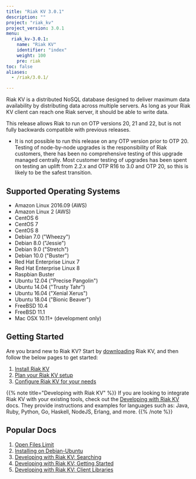 ```yaml
---
title: "Riak KV 3.0.1"
description: ""
project: "riak_kv"
project_version: 3.0.1
menu:
  riak_kv-3.0.1:
    name: "Riak KV"
    identifier: "index"
    weight: 100
    pre: riak
toc: false
aliases:
  - /riak/3.0.1/

---
```


[aboutenterprise]: https://www.tiot.jp/en/about-us/contact-us/
[config index]: {{<baseurl>}}riak/kv/3.0.1/configuring
[downloads]: {{<baseurl>}}riak/kv/3.0.1/downloads/
[install index]: {{<baseurl>}}riak/kv/3.0.1/setup/installing/
[plan index]: {{<baseurl>}}riak/kv/3.0.1/setup/planning
[perf open files]: {{<baseurl>}}riak/kv/3.0.1/using/performance/open-files-limit
[install debian & ubuntu]: {{<baseurl>}}riak/kv/3.0.1/setup/installing/debian-ubuntu
[usage search]: {{<baseurl>}}riak/kv/3.0.1/developing/usage/search
[getting started]: {{<baseurl>}}riak/kv/3.0.1/developing/getting-started
[dev client libraries]: {{<baseurl>}}riak/kv/3.0.1/developing/client-libraries



Riak KV is a distributed NoSQL database designed to deliver maximum data availability by distributing data across multiple servers. As long as your Riak KV client can reach one Riak server, it should be able to write data.

This release allows Riak to run on OTP versions 20, 21 and 22, but is not fully backwards compatible with previous releases.

- It is not possible to run this release on any OTP version prior to OTP 20. Testing of node-by-node upgrades is the responsibility of Riak customers, there has been no comprehensive testing of this upgrade managed centrally. Most customer testing of upgrades has been spent on testing an uplift from 2.2.x and OTP R16 to 3.0 and OTP 20, so this is likely to be the safest transition.

## Supported Operating Systems

- Amazon Linux 2016.09 (AWS)
- Amazon Linux 2 (AWS)
- CentOS 6
- CentOS 7
- CentOS 8
- Debian 7.0 ("Wheezy")
- Debian 8.0 ("Jessie")
- Debian 9.0 ("Stretch")
- Debian 10.0 ("Buster")
- Red Hat Enterprise Linux 7
- Red Hat Enterprise Linux 8
- Raspbian Buster
- Ubuntu 12.04 ("Precise Pangolin")
- Ubuntu 14.04 ("Trusty Tahr")
- Ubuntu 16.04 ("Xenial Xerus")
- Ubuntu 18.04 ("Bionic Beaver")
- FreeBSD 10.4
- FreeBSD 11.1
- Mac OSX 10.11+ (development only)

## Getting Started

Are you brand new to Riak KV? Start by [downloading][downloads] Riak KV, and then follow the below pages to get started:

1. [Install Riak KV][install index]
2. [Plan your Riak KV setup][plan index]
3. [Configure Riak KV for your needs][config index]

{{% note title="Developing with Riak KV" %}}
If you are looking to integrate Riak KV with your existing tools, check out the [Developing with Riak KV]({{<baseurl>}}riak/kv/3.0.1/developing) docs. They provide instructions and examples for languages such as: Java, Ruby, Python, Go, Haskell, NodeJS, Erlang, and more.
{{% /note %}}

## Popular Docs

1. [Open Files Limit][perf open files]
2. [Installing on Debian-Ubuntu][install debian & ubuntu]
3. [Developing with Riak KV: Searching][usage search]
4. [Developing with Riak KV: Getting Started][getting started]
5. [Developing with Riak KV: Client Libraries][dev client libraries]




